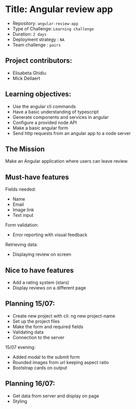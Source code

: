 # Title: Angular review app

- Repository: `angular-review-app`
- Type of Challenge: `Learning challenge`
- Duration: `2 days`
- Deployment strategy : `NA`
- Team challenge : `pairs`

## Project contributors:
- Elisabeta Ghidiu
- Mick Dellaert

## Learning objectives:
- Use the angular cli commands
- Have a basic understanding of typescript
- Generate components and services in angular
- Configure a provided node API
- Make a basic angular form
- Send http requests from an angular app to a node server

## The Mission
Make an Angular application where users can leave review.

## Must-have features
Fields needed:
- Name 
- Email
- Image link
- Text input

Form validation:
- Error reporting with visual feedback

Retrieving data:
- Displaying review on screen

## Nice to have features
- Add a rating system (stars)
- Display reviews on a different page


## Planning 15/07:
- Create new project with cli: ng new project-name
- Set up the project files
- Make the form and required fields
- Validating data
- Connection to the server

15/07 evening:
- Added modal to the submit form
- Rounded images from url keeping aspect ratio
- Bootstrap cards on output

## Planning 16/07:
- Get data from server and display on page
- Styling














